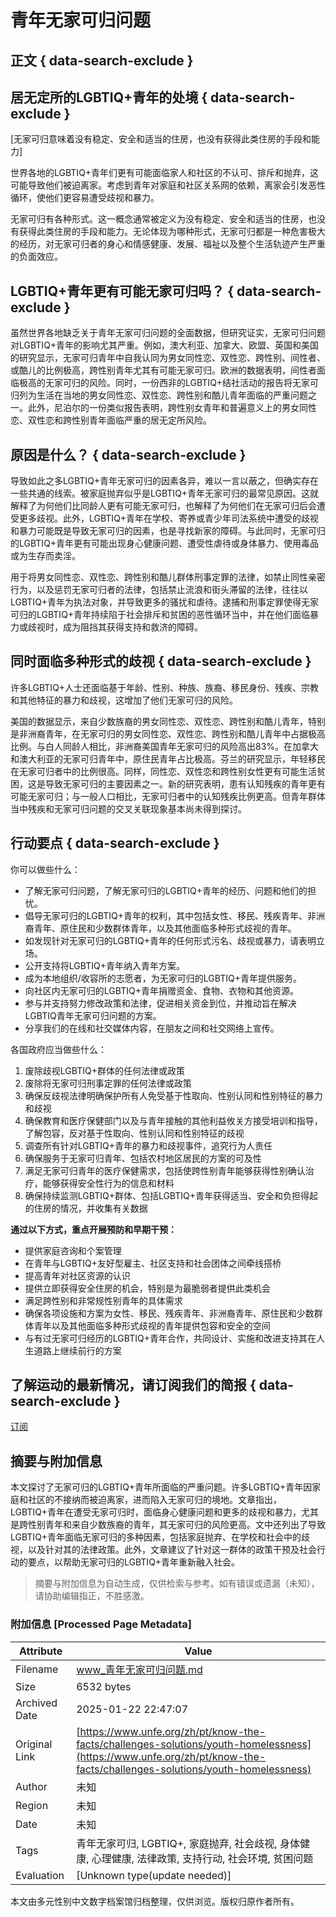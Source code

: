 # 青年无家可归问题

## 正文 { data-search-exclude }


## **居无定所的LGBTIQ+青年的处境** { data-search-exclude }

[无家可归意味着没有稳定、安全和适当的住房，也没有获得此类住房的手段和能力]

世界各地的LGBTIQ+青年们更有可能面临家人和社区的不认可、排斥和抛弃，这可能导致他们被迫离家。考虑到青年对家庭和社区关系网的依赖，离家会引发恶性循环，使他们更容易遭受歧视和暴力。

无家可归有各种形式。这一概念通常被定义为没有稳定、安全和适当的住房，也没有获得此类住房的手段和能力。无论体现为哪种形式，无家可归都是一种危害极大的经历，对无家可归者的身心和情感健康、发展、福祉以及整个生活轨迹产生严重的负面效应。

## **LGBTIQ+青年更有可能无家可归吗？** { data-search-exclude }

虽然世界各地缺乏关于青年无家可归问题的全面数据，但研究证实，无家可归问题对LGBTIQ+青年的影响尤其严重。例如，澳大利亚、加拿大、欧盟、英国和美国的研究显示，无家可归青年中自我认同为男女同性恋、双性恋、跨性别、间性者、或酷儿的比例极高，跨性别青年尤其有可能无家可归。欧洲的数据表明，间性者面临极高的无家可归的风险。同时，一份西非的LGBTIQ+结社活动的报告将无家可归列为生活在当地的男女同性恋、双性恋、跨性别和酷儿青年面临的严重问题之一。此外，尼泊尔的一份类似报告表明，跨性别女青年和普遍意义上的男女同性恋、双性恋和跨性别青年面临严重的居无定所风险。

## **原因是什么？** { data-search-exclude }

导致如此之多LGBTIQ+青年无家可归的因素各异，难以一言以蔽之，但确实存在一些共通的线索。被家庭抛弃似乎是LGBTIQ+青年无家可归的最常见原因。这就解释了为何他们比同龄人更有可能无家可归，也解释了为何他们在无家可归后会遭受更多歧视。此外，LGBTIQ+青年在学校、寄养或青少年司法系统中遭受的歧视和暴力可能既是导致无家可归的因素，也是寻找新家的障碍。与此同时，无家可归的LGBTIQ+青年更有可能出现身心健康问题、遭受性虐待或身体暴力、使用毒品或为生存而卖淫。

用于将男女同性恋、双性恋、跨性别和酷儿群体刑事定罪的法律，如禁止同性亲密行为，以及惩罚无家可归者的法律，包括禁止流浪和街头滞留的法律，往往以LGBTIQ+青年为执法对象，并导致更多的骚扰和虐待。逮捕和刑事定罪使得无家可归的LGBTIQ+青年持续陷于社会排斥和贫困的恶性循环当中，并在他们面临暴力或歧视时，成为阻挡其获得支持和救济的障碍。

## **同时面临多种形式的歧视** { data-search-exclude }

许多LGBTIQ+人士还面临基于年龄、性别、种族、族裔、移民身份、残疾、宗教和其他特征的暴力和歧视，这增加了他们无家可归的风险。

美国的数据显示，来自少数族裔的男女同性恋、双性恋、跨性别和酷儿青年，特别是非洲裔青年，在无家可归的男女同性恋、双性恋、跨性别和酷儿青年中占据极高比例。与白人同龄人相比，非洲裔美国青年无家可归的风险高出83%。在加拿大和澳大利亚的无家可归青年中，原住民青年占比极高。芬兰的研究显示，年轻移民在无家可归者中的比例很高。同样，同性恋、双性恋和跨性别女性更有可能生活贫困，这是导致无家可归的主要因素之一。新的研究表明，患有认知残疾的青年更有可能无家可归；与一般人口相比，无家可归者中的认知残疾比例更高。但青年群体当中残疾和无家可归问题的交叉关联现象基本尚未得到探讨。

## 行动要点 { data-search-exclude }

你可以做些什么：

- 了解无家可归问题，了解无家可归的LGBTIQ+青年的经历、问题和他们的担忧。
- 倡导无家可归的LGBTIQ+青年的权利，其中包括女性、移民、残疾青年、非洲裔青年、原住民和少数群体青年，以及其他面临多种形式歧视的青年。
- 如发现针对无家可归的LGBTIQ+青年的任何形式污名、歧视或暴力，请表明立场。
- 公开支持将LGBTIQ+青年纳入青年方案。
- 成为本地组织/收容所的志愿者，为无家可归的LGBTIQ+青年提供服务。
- 向社区内无家可归的LGBTIQ+青年捐赠资金、食物、衣物和其他资源。
- 参与并支持努力修改政策和法律，促进相关资金到位，并推动旨在解决LGBTIQ青年无家可归问题的方案。
- 分享我们的在线和社交媒体内容，在朋友之间和社交网络上宣传。

各国政府应当做些什么：

1. 废除歧视LGBTIQ+群体的任何法律或政策
2. 废除将无家可归刑事定罪的任何法律或政策
3. 确保反歧视法律明确保护所有人免受基于性取向、性别认同和性别特征的暴力和歧视
4. 确保教育和医疗保健部门以及与青年接触的其他利益攸关方接受培训和指导，了解包容，反对基于性取向、性别认同和性别特征的歧视
5. 调查所有针对LGBTIQ+青年的暴力和歧视事件，追究行为人责任
6. 确保服务于无家可归青年、包括农村地区居民的方案的可及性
7. 满足无家可归青年的医疗保健需求，包括使跨性别青年能够获得性别确认治疗，能够获得安全性行为的信息和材料
8. 确保持续监测LGBTIQ+群体、包括LGBTIQ+青年获得适当、安全和负担得起的住房的情况，并收集有关数据

**通过以下方式，重点开展预防和早期干预：**

- 提供家庭咨询和个案管理
- 在青年与LGBTIQ+友好型雇主、社区支持和社会团体之间牵线搭桥
- 提高青年对社区资源的认识
- 提供立即获得安全住房的机会，特别是为最脆弱者提供此类机会
- 满足跨性别和非常规性别青年的具体需求
- 确保各项设施和方案为女性、移民、残疾青年、非洲裔青年、原住民和少数群体青年以及其他面临多种形式歧视的青年提供包容和安全的空间
- 与有过无家可归经历的LGBTIQ+青年合作，共同设计、实施和改进支持其在人生道路上继续前行的方案

## 了解运动的最新情况，请订阅我们的简报 { data-search-exclude }

[订阅](#)
<!-- tcd_original_link https://www.unfe.org/zh/pt/know-the-facts/challenges-solutions/youth-homelessness -->


## 摘要与附加信息

<!-- tcd_abstract -->
本文探讨了无家可归的LGBTIQ+青年所面临的严重问题。许多LGBTIQ+青年因家庭和社区的不接纳而被迫离家，进而陷入无家可归的境地。文章指出，LGBTIQ+青年在遭受无家可归时，面临身心健康问题和更多的歧视和暴力，尤其是跨性别青年和来自少数族裔的青年，其无家可归的风险更高。文中还列出了导致LGBTIQ+青年面临无家可归的多种因素，包括家庭抛弃、在学校和社会中的歧视，以及针对其的法律政策。此外，文章建议了针对这一群体的政策干预及社会行动的要点，以帮助无家可归的LGBTIQ+青年重新融入社会。
<!-- tcd_abstract_end -->

> 摘要与附加信息为自动生成，仅供检索与参考。如有错误或遗漏（未知），请协助编辑指正，不胜感激。

### 附加信息 [Processed Page Metadata]

| Attribute       | Value                                  |
|-----------------|----------------------------------------|
| Filename        | www_青年无家可归问题.md                             |
| Size            | 6532 bytes                           |
| Archived Date   | 2025-01-22 22:47:07                             |
| Original Link   | [https://www.unfe.org/zh/pt/know-the-facts/challenges-solutions/youth-homelessness](https://www.unfe.org/zh/pt/know-the-facts/challenges-solutions/youth-homelessness)                       |
| Author          | 未知                               |
| Region          | 未知                               |
| Date            | 未知                                 |
| Tags            | 青年无家可归, LGBTIQ+, 家庭抛弃, 社会歧视, 身体健康, 心理健康, 法律政策, 支持行动, 社会环境, 贫困问题                                 |
| Evaluation            | [Unknown type(update needed)]                                 |
<!-- tcd_table_end -->

本文由多元性别中文数字档案馆归档整理，仅供浏览。版权归原作者所有。
